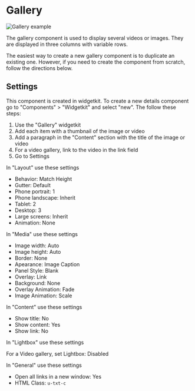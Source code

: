 # Gallery

![Gallery example](/linear/gallery.png)

The gallery component is used to display several videos or images. They are displayed in three columns with variable rows.

The easiest way to create a new gallery component is to duplicate an existing one. However, if you need to create the component from scratch, follow the directions below.

## Settings

This component is created in widgetkit. To create a new details component go to "Components" > "Widgetkit" and select "new". The follow these steps:

1. Use the "Gallery" widgetkit
2. Add each item with a thumbnail of the image or video
3. Add a paragraph in the "Content" section with the title of the image or video
4. For a video gallery, link to the video in the link field
4. Go to Settings

In "Layout" use these settings

- Behavior: Match Height
- Gutter: Default
- Phone portrait: 1
- Phone landscape: Inherit
- Tablet: 2
- Desktop: 3
- Large screens: Inherit
- Animation: None

In "Media" use these settings

- Image width: Auto
- Image height: Auto
- Border: None
- Apearance: Image Caption
- Panel Style: Blank
- Overlay: Link
- Background: None
- Overlay Animation: Fade
- Image Animation: Scale

In "Content" use these settings

- Show title: No
- Show content: Yes
- Show link: No

In "Lightbox" use these settings

For a Video gallery, set Lightbox: Disabled

In "General" use these settings

- Open all links in a new window: Yes
- HTML Class: `u-txt-c`
